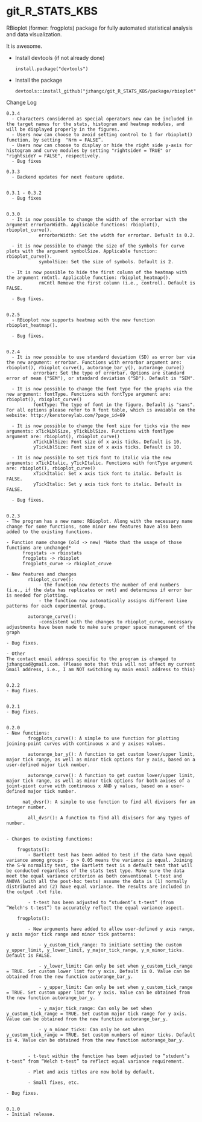 # git_R_STATS_KBS
RBioplot (former: frogplots) package for fully automated statistical analysis and data visualization.

It is awesome.

  - Install devtools (if not already done)
  
        install.package("devtools")
    
  - Install the package
  
        devtools::install_github("jzhangc/git_R_STATS_KBS/package/rbioplot")   



Change Log

    0.3.4
      - Characters considered as special operators now can be included in the target names for the stats, histogram and heatmap modules, and will be displayed properly in the figures.
      - Users now can choose to avoid setting control to 1 for rbioplot() function, by setting  "Nrm = FALSE”.
      - Users now can choose to display or hide the right side y-axis for histogram and curve modules by setting "rightsideY = TRUE" or "rightsideY = FALSE", respectively.
      - Bug fixes
    
    0.3.3
      - Backend updates for next feature update.


    0.3.1 - 0.3.2
      - Bug fixes


    0.3.0
      - It is now possible to change the width of the errorbar with the argument errorbarWidth. Applicable functions: rbioplot(), rbioplot_curve().
		        errorbarWidth: Set the width for errorbar. Defualt is 0.2.

      - it is now possible to change the size of the symbols for curve plots with the argument symbolSize. Applicable function: rbioplot_curve().
		        symbolSize: Set the size of symbols. Default is 2.

      - It is now possible to hide the first column of the heatmap with the argument rmCntl. Applicable function: rbioplot_heatmap().
		        rmCntl Remove the first column (i.e., control). Default is FALSE.

      - Bug fixes.


    0.2.5
      - RBioplot now supports heatmap with the new function rbioplot_heatmap().

      - Bug fixes.


    0.2.4
      - It is now possible to use standard deviation (SD) as error bar via the new argument: errorbar. Functions with errorbar argument are: rbioplot(), rbioplot_curve(), autorange_bar_y(), autorange_curve()
		      errorbar: Set the type of errorbar. Options are standard error of mean ("SEM"), or standard deviation ("SD"). Default is "SEM".

      - It is now possible to change the font type for the graphs via the new argument: fontType. Functions with fontType argument are: rbioplot(), rbioplot_curve()
	  	      fontType: The type of font in the figure. Default is "sans". For all options please refer to R font table, which is avaiable on the website: http://kenstoreylab.com/?page_id=69

      - It is now possible to change the font size for ticks via the new arguments: xTickLblSize, yTickLblSize. Functions with fontType argument are: rbioplot(), rbioplot_curve()
		      xTickLblSize: Font size of x axis ticks. Default is 10.
		      yTickLblSize: Font size of x axis ticks. Default is 10.

      - It is now possible to set tick font to italic via the new arguments: xTickItalic, yTickItalic. Functions with fontType argument are: rbioplot(), rbioplot_curve()
		      xTickItalic: Set x axis tick font to italic. Default is FALSE.
		      yTickItalic: Set y axis tick font to italic. Default is FALSE.

      - Bug fixes.


    0.2.3
    - The program has a new name: RBioplot. Along with the necessary name change for some functions, some minor new features have also been added to the existing functions. 

    - Function name change (old -> new)	*Note that the usage of those functions are unchanged*
		  frogstats -> rbiostats
		  frogplots -> rbioplot
		  frogplots_curve -> rbioplot_cruve
	
    - New features and changes
		    rbioplot_curve(): 
			    - the function now detects the number of end numbers (i.e., if the data has replicates or not) and determines if error bar is needed for plotting.
			    - the function now automatically assigns different line patterns for each experimental group. 

		    autorange_curve():
			    -consistent with the changes to rbioplot_curve, necessary adjustments have been made to make sure proper space management of the graph

    - Bug fixes.

    - Other
    The contact email address specific to the program is changed to jzhangcad@gmail.com. (Please note that this will not affect my current Gmail address, i.e., I am NOT switching my main email address to this)


    0.2.2
    - Bug fixes.
    

    0.2.1
    - Bug fixes.
    

    0.2.0
    - New functions:
		    frogplots_curve(): A simple to use function for plotting joining-point curves with continuous x and y axises values.
 
		    autorange_bar_y(): A function to get custom lower/upper limit, major tick range, as well as minor tick options for y axis, based on a user-defined major tick number.

		    autorange_curve(): A function to get custom lower/upper limit, major tick range, as well as minor tick options for both axises of a joint-piont curve with continuous x AND y values, based on a user-defined major tick number.
 
  		  nat_dvsr(): A simple to use function to find all divisors for an integer number.
 
		    all_dvsr(): A function to find all divisors for any types of number.
 
 
    - Changes to existing functions:
 
	    frogstats(): 
		    - Bartlett test has been added to test if the data have equal variance among groups - p > 0.05 means the variance is equal. Joining the S-W normality test, the Bartlett test is a default test that will be conducted regardless of the stats test type. Make sure the data meet the equal variance criterion as both conventional t-test and ANOVA (with all the post-hoc tests) assume the data is (1) normally distributed and (2) have equal variance. The results are included in the output .txt file.
 
		    - t-test has been adjusted to “student’s t-test” (from “Welch's t-test”) to accurately reflect the equal variance aspect.
 
	    frogplots():
 
    		- New arguments have added to allow user-defined y axis range, y axis major tick range and minor tick patterns:
     
    			- y_custom_tick_range: To initiate setting the custom y_upper_limit, y_lower_limit, y_major_tick_range, y_n_minor_ticks. Default is FALSE.
     
    			- y_lower_limit: Can only be set when y_custom_tick_range = TRUE. Set custom lower limt for y axis. Default is 0. Value can be obtained from the new function autorange_bar_y.
     
    			- y_upper_limit: Can only be set when y_custom_tick_range = TRUE. Set custom upper limt for y axis. Value can be obtained from the new function autorange_bar_y.
     
    			- y_major_tick_range: Can only be set when y_custom_tick_range = TRUE. Set custom major tick range for y axis. Value can be obtained from the new function autorange_bar_y.
     
    			- y_n_minor_ticks: Can only be set when y_custom_tick_range = TRUE. Set custom numbers of minor ticks. Default is 4. Value can be obtained from the new function autorange_bar_y.
     	
 
    		- t-test within the function has been adjusted to “student’s t-test” from “Welch t-test” to reflect equal variance requirement.
    
    		- Plot and axis titles are now bold by default. 
     
    		- Small fixes, etc. 

    - Bug fixes.


    0.1.0
    - Initial release.
